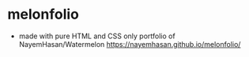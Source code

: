 # melonfolio
- made with pure HTML and CSS only
 portfolio of NayemHasan/Watermelon
https://nayemhasan.github.io/melonfolio/
